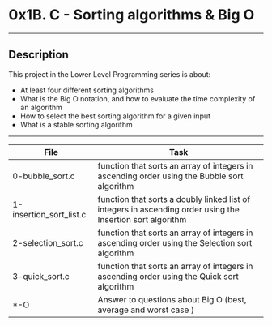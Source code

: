 # 0x1B. C - Sorting algorithms & Big O
---
## Description

This project in the Lower Level Programming series is about:

* At least four different sorting algorithms
* What is the Big O notation, and how to evaluate the time complexity of an algorithm
* How to select the best sorting algorithm for a given input
* What is a stable sorting algorithm

---
File|Task
---|---
0-bubble_sort.c | function that sorts an array of integers in ascending order using the Bubble sort algorithm
1-insertion_sort_list.c | function that sorts a doubly linked list of integers in ascending order using the Insertion sort algorithm
2-selection_sort.c |  function that sorts an array of integers in ascending order using the Selection sort algorithm
3-quick_sort.c | function that sorts an array of integers in ascending order using the Quick sort algorithm
*-O | Answer to questions about Big O (best, average and worst case )
